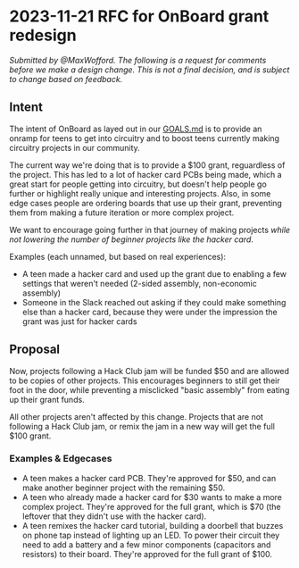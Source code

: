 # 2023-11-21 RFC for OnBoard grant redesign

_Submitted by @MaxWofford. The following is a request for comments before we make a design change. This is not a final decision, and is subject to change based on feedback._

## Intent

The intent of OnBoard as layed out in our [GOALS.md](./GOALS.md) is to provide an onramp for teens to get into circuitry and to boost teens currently making circuitry projects in our community.

The current way we're doing that is to provide a $100 grant, reguardless of the project. This has led to a lot of hacker card PCBs being made, which a great start for people getting into circuitry, but doesn't help people go further or highlight really unique and interesting projects. Also, in some edge cases people are ordering boards that use up their grant, preventing them from making a future iteration or more complex project.

We want to encourage going further in that journey of making projects _while not lowering the number of beginner projects like the hacker card_.

Examples (each unnamed, but based on real experiences):
- A teen made a hacker card and used up the grant due to enabling a few settings that weren't needed (2-sided assembly, non-economic assembly)
- Someone in the Slack reached out asking if they could make something else than a hacker card, because they were under the impression the grant was just for hacker cards

## Proposal

Now, projects following a Hack Club jam will be funded $50 and are allowed to be copies of other projects. This encourages beginners to still get their foot in the door, while preventing a misclicked "basic assembly" from eating up their grant funds.

All other projects aren't affected by this change. Projects that are not following a Hack Club jam, or remix the jam in a new way will get the full $100 grant.

### Examples & Edgecases

- A teen makes a hacker card PCB. They're approved for $50, and can make another beginner project with the remaining $50.
- A teen who already made a hacker card for $30 wants to make a more complex project. They're approved for the full grant, which is $70 (the leftover that they didn't use with the hacker card).
- A teen remixes the hacker card tutorial, building a doorbell that buzzes on phone tap instead of lighting up an LED. To power their circuit they need to add a battery and a few minor components (capacitors and resistors) to their board. They're approved for the full grant of $100.
